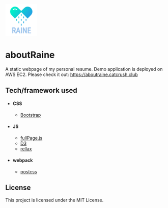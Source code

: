 <img src="./public/images/logo.png" width="100" height="100">

# aboutRaine
A static webpage of my personal resume.
Demo application is deployed on AWS EC2. Please check it out: https://aboutraine.catcrush.club

## Tech/framework used
- #### CSS
  - [Bootstrap](https://github.com/twbs/bootstrap)
- #### JS
  - [fullPage.js](https://github.com/alvarotrigo/fullPage.js/)
  - [D3](https://github.com/d3/d3)
  - [rellax](https://github.com/dixonandmoe/rellax)
- #### webpack
  - [postcss](https://github.com/postcss/postcss)
  
## License
This project is licensed under the MIT License.
